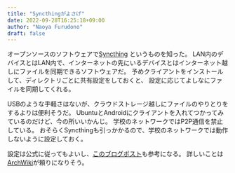 ```yaml
---
title: "Syncthingがよさげ"
date: 2022-09-28T16:25:18+09:00
author: "Naoya Furudono"
draft: false
---
```


オープンソースのソフトウェアで[Syncthing](https://docs.syncthing.net/intro/getting-started.html)
というものを知った。
LAN内のデバイスとはLAN内で、インターネットの先にいるデバイスとはインターネット越しにファイルを同期できるソフトウェアだ。
予めクライアントをインストールして、ディレクトリごとに共有設定をしておくと、
設定に応じてよしなにファイルを同期してくれる。

USBのような手軽さはないが、クラウドストレージ越しにファイルのやりとりをするよりは便利そうだ。
UbuntuとAndroidにクライアントを入れてつかってみているのだけど、今の所いいかんじ。
学校のネットワークではP2P通信を禁止している。
おそらくSyncthingも引っかかるので、学校のネットワークでは動作しないように設定しておく。

設定は公式に従ってもよいし、[このブログポスト](https://virment.com/how-to-use-syncthing-for-syncing-local-files/)も参考になる。
詳しいことは[ArchWiki](https://wiki.archlinux.jp/index.php/Syncthing)が頼りになりそう。

